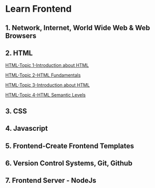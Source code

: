 # Learn Frontend 
## 1. Network, Internet, World Wide Web & Web Browsers
## 2. HTML
[HTML-Topic 1-Introduction about HTML](https://github.com/BlackEye-DucNA/Learn-frontend/blob/main/HTML-Topic%201-Introduction%20about%20HTML.md)

[HTML-Topic 2-HTML Fundamentals](https://github.com/BlackEye-DucNA/Learn-frontend/blob/main/HTML-Topic%202-HTML%20Fundamentals.md)

[HTML-Topic 3-Introduction about HTML](https://github.com/BlackEye-DucNA/Learn-frontend/blob/main/HTML-Topic%203-HTML%20Attributes.md)

[HTML-Topic 4-HTML Semantic Levels](https://github.com/BlackEye-DucNA/Learn-frontend/blob/main/HTTML-Topic%204-HTML%20Semantic%20Levels.md)

## 3. CSS
## 4. Javascript
## 5. Frontend-Create Frontend Templates
## 6. Version Control Systems, Git, Github
## 7. Frontend Server - NodeJs


